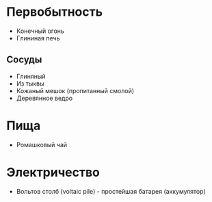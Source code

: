 # Первобытность
* Конечный огонь
* Глининая печь

## Сосуды
* Глиняный
* Из тыквы
* Кожаный мешок (пропитанный смолой)
* Деревянное ведро

# Пища
* Ромашковый чай

# Электричество
* Вольтов столб (voltaic pile) - простейшая батарея (аккумулятор)

